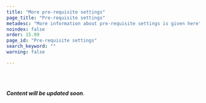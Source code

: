 ```yaml
---
title: "More pre-requisite settings"
page_title: "Pre-requisite settings"
metadesc: "More information about pre-requisite settings is given here"
noindex: false
order: 15.99
page_id: "Pre-requisite settings"
search_keyword: ""
warning: false

---
```


<br>
<br>

***Content will be updated soon***.
